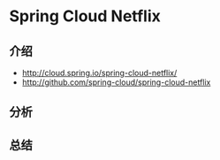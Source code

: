 # Spring Cloud Netflix

## 介绍

- http://cloud.spring.io/spring-cloud-netflix/
- http://github.com/spring-cloud/spring-cloud-netflix



## 分析

## 总结